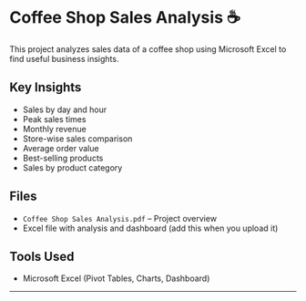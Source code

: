 # Coffee Shop Sales Analysis ☕

This project analyzes sales data of a coffee shop using Microsoft Excel to find useful business insights.

##  Key Insights

- Sales by day and hour
- Peak sales times
- Monthly revenue
- Store-wise sales comparison
- Average order value
- Best-selling products
- Sales by product category

##  Files

- `Coffee Shop Sales Analysis.pdf` – Project overview
- Excel file with analysis and dashboard (add this when you upload it)

## Tools Used

- Microsoft Excel (Pivot Tables, Charts, Dashboard)

---


